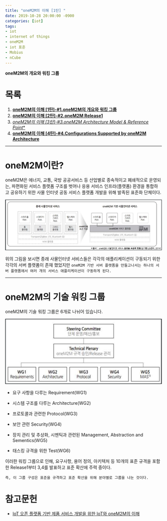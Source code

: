 ```yaml
---
title: "oneM2M의 이해 [1탄] "
date: 2019-10-28 20:00:00 -0900
categories: [iot]
tags: 
- iot
- internet of things
- oneM2M
- iot 표준
- Mobius
- nCube
---
```


**oneM2M의 개요와 워킹 그룹**  
  
  
# 목록    
1. [**oneM2M의 이해 [1탄]-#1.oneM2M의 개요와 워킹 그룹**](https://lbm93.github.io/iot/iot-onem2m1/)
2. [**oneM2M의 이해 [2탄]-#2.oneM2M Release1**](https://lbm93.github.io/iot/iot-onem2m2/)
3. [*oneM2M의 이해 [3탄]-#3.oneM2M Architecture Model & Reference Point**](https://lbm93.github.io/iot/iot-onem2m3/)
4. [**oneM2M의 이해 [4탄]-#4.Configurations Supported by oneM2M Architecture**](https://lbm93.github.io/iot/iot-onem2m4/)  
  
---

# oneM2M이란?
oneM2M은 에너지, 교통, 국방 공공서비스 등 산업별로 종속적이고 폐쇄적으로 운영되는, 파편화된 서비스 플랫폼 구조를 벗어나 응용 서비스 인프라(플랫폼) 환경을 통합하고 공유하기 위한 사물 인터넷 공동 서비스 플랫폼 개발을 위해 발족된 표준화 단체이다.

![그림1](/assets/images/img/iot-onem2m/1.PNG)

위의 그림을 보시면 종래 사물인터넷 서비스들은 각각의 애플리케이션이 구동되기 위한 각각의 서버 플랫폼이 존재 했었지만 `oneM2M 기반 서버 플랫폼을 만들고나서는 하나의 서버 플랫폼에서 여러 개의 서비스 애플리케이션이 구동하게 된다.`

---

# oneM2M의 기술 워킹 그룹
oneM2M의 기술 워킹 그룹은 6개로 나뉘어 있습니다.

![그림2](/assets/images/img/iot-onem2m/2.PNG)

- 요구 사항을 다루는 Requirement(WG1)

- 시스템 구조를 다루는 Architecture(WG2)

- 프로토콜과 관련한 Protocol(WG3)

- 보안 관련 Security(WG4)

- 장치 관리 및 추상화, 시멘틱과 관련된 Management, Abstraction and Sementics(WG5)

- 태스킹 규격을 위한 Test(WG6)

이러한 워킹 그룹으로 인해, 요구사항, 용어 정의, 아키텍처 등 10개의 표준 규격을 포함한 Release1부터 3,4를 발표하고 표준 확산에 주력 중이다.

 
`즉, 이 그룹 구성은 표준을 규격하고 표준 확산을 위해 분야별로 그룹을 나눈 것이다.`



# 참고문헌
- [IoT 오픈 플랫폼 기반 제품 서비스 개발을 위한 IoT와 oneM2M의 이해](http://www.iotocean.org/main/)